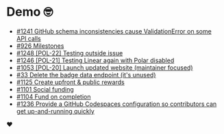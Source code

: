 # Demo 🤓

<!-- POLAR type=issues id=jlaerbca org=polarsource repo=polar limit=10 sort=recently_updated -->

* [#1241 GitHub schema inconsistencies cause ValidationError on some API calls](https://github.com/polarsource/polar/issues/1241)
* [#926 Milestones](https://github.com/polarsource/polar/issues/926)
* [#1248 [POL-22] Testing outside issue](https://github.com/polarsource/polar/issues/1248)
* [#1246 [POL-21] Testing Linear again with Polar disabled](https://github.com/polarsource/polar/issues/1246)
* [#1053 [POL-20] Launch updated website (maintainer focused)](https://github.com/polarsource/polar/issues/1053)
* [#33 Delete the badge data endpoint (it's unused)](https://github.com/polarsource/polar/issues/33)
* [#1125 Create upfront & public rewards](https://github.com/polarsource/polar/issues/1125)
* [#1101 Social funding](https://github.com/polarsource/polar/issues/1101)
* [#1104 Fund on completion ](https://github.com/polarsource/polar/issues/1104)
* [#1236 Provide a GitHub Codespaces configuration so contributors can get up-and-running quickly](https://github.com/polarsource/polar/issues/1236)

<!-- POLAR-END id=jlaerbca -->

❤️
